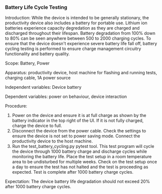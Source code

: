 ### Battery Life Cycle Testing
Introduction: While the device is intended to be generally stationary, the productivity device also includes a battery for portable use. Lithium ion batteries experience capacity degredation as they are charged and discharged throughout their lifespan. Battery degradation from 100% down to 80% can be seen anywhere between 500 to 2000 charging cycles. To ensure that the device doesn't experience severe battery life fall off, battery cycling testing is performed to ensure charge management circuitry functionality and battery quality.

Scope: Battery, Power

Apparatus: productivity device, host machine for flashing and running tests, charging cable, 1A power source

Independent variables: Device battery

Dependent variables: power on behaviour, device interaction

Procedure:

1. Power on the device and ensure it is at full charge as shown by the battery indicator in the top right of the UI. If it is not fully charged, charge the device to full.
2. Disconnect the device from the power cable. Check the settings to ensure the device is not set to power saving mode. Connect the productivity device to the host machine.
3. Run the test_battery_cycling.py pytest tool. This test program will cycle the device through 1000 battery charge and discharge cycles while monitoring the battery life. Place the test setup in a room temperature area to be undisturbed for multiple weeks. Check on the test setup once a day to ensure the test has not halted and the test is proceeding as expected. Test is complete after 1000 battery charge cycles.

Expectation: The device battery life degradation should not exceed 20% after 1000 battery charge cycles.
